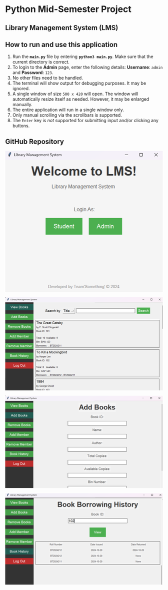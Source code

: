 Python Mid-Semester Project
===========================

Library Management System (LMS)
-------------------------------


## How to run and use this application
1. Run the **`main.py`** file by entering **`python3 main.py`**. Make sure that the current directory is correct.
2. To login to the **Admin** page, enter the following details: **Username**: `admin` and **Password**: `123`.
3. No other files need to be handled.
4. The terminal will show output for debugging purposes. It may be ignored.
5. A single window of size `500 x 420` will open. The window will automatically resize itself as needed. However, it may be enlarged manually.
6. The entire application will run in a single window only.
7. Only manual scrolling via the scrollbars is supported.
8. The `Enter` key is _not_ supported for submitting input and/or clicking any buttons.

## GitHub Repository


![](ss1.png)


![](ss2.png)


![](ss3.png)


![](ss4.png)


